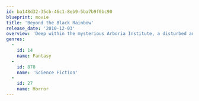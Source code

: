 ```yaml
---
id: ba148d32-35cb-46c1-8eb9-5ba7b9f0bc90
blueprint: movie
title: 'Beyond the Black Rainbow'
release_date: '2010-12-03'
overview: 'Deep within the mysterious Arboria Institute, a disturbed and beautiful girl is held captive by a doctor in search of inner peace. Her mind controlled by a sinister technology. Silently, she waits for her next session with deranged therapist Dr. Barry Nyle. If she hopes to escape, she must journey through the darkest reaches of The Institute, but Nyle wonʼt easily part with his most gifted and dangerous creation.'
genres:
  -
    id: 14
    name: Fantasy
  -
    id: 878
    name: 'Science Fiction'
  -
    id: 27
    name: Horror
---
```

